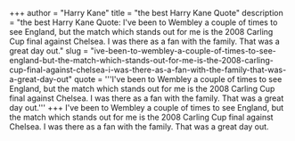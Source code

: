 +++
author = "Harry Kane"
title = "the best Harry Kane Quote"
description = "the best Harry Kane Quote: I've been to Wembley a couple of times to see England, but the match which stands out for me is the 2008 Carling Cup final against Chelsea. I was there as a fan with the family. That was a great day out."
slug = "ive-been-to-wembley-a-couple-of-times-to-see-england-but-the-match-which-stands-out-for-me-is-the-2008-carling-cup-final-against-chelsea-i-was-there-as-a-fan-with-the-family-that-was-a-great-day-out"
quote = '''I've been to Wembley a couple of times to see England, but the match which stands out for me is the 2008 Carling Cup final against Chelsea. I was there as a fan with the family. That was a great day out.'''
+++
I've been to Wembley a couple of times to see England, but the match which stands out for me is the 2008 Carling Cup final against Chelsea. I was there as a fan with the family. That was a great day out.
